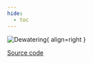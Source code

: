```yaml
---
hide:
  - toc
---
```


![Dewatering](../../assets/images/boiler.drawio.svg){ align=right }

[Source code](/reference/bsm2_python/energy_management/boiler)
